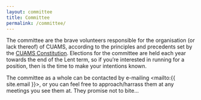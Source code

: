 ```yaml
---
layout: committee
title: Committee
permalink: /committee/
---
```

The committee are the brave volunteers responsible for the organisation (or
lack thereof) of CUAMS, according to the principles and precedents set by the [CUAMS Constitution](/assets/documents/constitution.pdf). 
Elections for the committee are held each year towards
the end of the Lent term, so if you’re interested in running for a position,
then is the time to make your intentions known.

The committee as a whole can be contacted by e-mailing
<mailto:{{ site.email }}>, or you can feel free to approach/harrass them at
any meetings you see them at. They promise not to bite...

